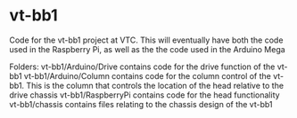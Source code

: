 # vt-bb1
Code for the vt-bb1 project at VTC.  This will eventually have both the code used in the Raspberry Pi, as well as the the code used in the Arduino Mega

Folders:
vt-bb1/Arduino/Drive
	contains code for the drive function of the vt-bb1
vt-bb1/Arduino/Column
	contains code for the column control of the vt-bb1.  This is the column that controls the
	location of the head relative to the drive chassis
vt-bb1/RaspberryPi
	contains code for the head functionality
vt-bb1/chassis
	contains files relating to the chassis design of the vt-bb1